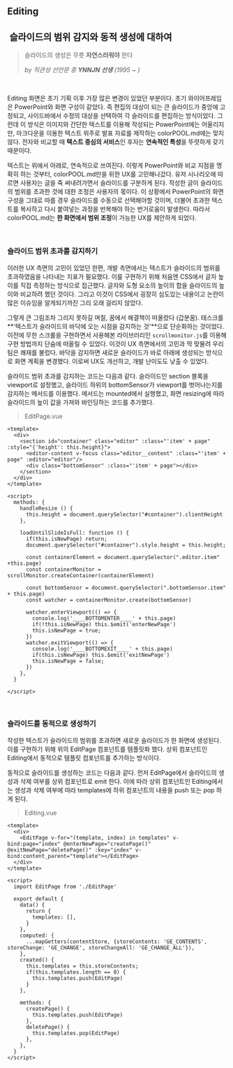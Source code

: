 ## Editing

##  슬라이드의 범위 감지와 동적 생성에 대하여

> 슬라이드의 생성은 무릇 **자연스러워야** 한다
>
> *by 직관성 선언문 중 **YNNJN 선생** (1995 ~ )*

<br>

Editing 화면은 초기 기획 이후 가장 많은 변경이 있었던 부분이다. 초기 와이어프레임은 PowerPoint와 화면 구성이 같았다. 즉 편집의 대상이 되는 큰 슬라이드가 중앙에 고정되고, 사이드바에서 수정의 대상을 선택하여 각 슬라이드를 편집하는 방식이었다. 그런데 이 방식은 이미지와 간단한 텍스트를 이용해 작성되는 PowerPoint에는 어울리지만, 마크다운을 이용한 텍스트 위주로 발표 자료를 제작하는 colorPOOL.md에는 맞지 않다. 전자와 비교할 때 **텍스트 중심의 서비스**인 후자는 **연속적인 특성**을 뚜렷하게 갖기 때문이다.

텍스트는 위에서 아래로, 연속적으로 쓰여진다. 이렇게 PowerPoint와 비교 지점을 명확히 하는 것부터, colorPOOL.md만을 위한 UX를 고민해나갔다. 유저 시나리오에 따르면 사용자는 글을 죽 써내려가면서 슬라이드를 구분하게 된다. 작성한 글이 슬라이드의 범위를 초과한 것에 대한 조정은 사용자의 몫이다. 이 상황에서 PowerPoint의 화면 구성을 그대로 따를 경우 슬라이드를 수동으로 선택해야할 것이며, 더불어 초과한 텍스트를 복사하고 다시 붙여넣는 과정을 반복해야 하는 번거로움이 발생한다. 따라서 colorPOOL.md는 **한 화면에서 범위 조정**이 가능한 UX를 제안하게 되었다.

<br>

### 슬라이드 범위 초과를 감지하기

이러한 UX 측면의 고민이 있었던 한편, 개발 측면에서는 텍스트가 슬라이드의 범위를 초과하였음을 나타내는 지표가 필요했다. 이를 구현하기 위해 처음엔 CSS에서 글자 높이를 직접 측정하는 방식으로 접근했다. 글자와 도형 요소의 높이의 합을 슬라이드의 높이와 비교하려 했던 것이다. 그리고 이것이 CSS에서 굉장히 심도있는 내용이고 논란이 많은 이슈임을 알게되기까진 그리 오래 걸리지 않았다.

그렇게 큰 그림조차 그리지 못하길 며칠, 꿈에서 해결책이 떠올랐다 (갑분꿈). 태스크를 **'텍스트가 슬라이드의 바닥에 오는 시점을 감지하는 것'**으로 단순화하는 것이었다. 이전에 무한 스크롤을 구현하면서 사용해본 라이브러리인 `scrollmonitor.js`를 이용해 구현 방법까지 단숨에 떠올릴 수 있었다. 이것이 UX 측면에서의 고민과 딱 맞물려 우리 팀은 쾌재를 불렀다. 바닥을 감지하면 새로운 슬라이드가 바로 아래에 생성되는 방식으로 화면 계획을 변경했다. 이로써 UX도 개선하고, 개발 난이도도 낮출 수 있었다.

슬라이드 범위 초과를 감지하는 코드는 다음과 같다. 슬라이드인 section 블록을 viewport로 설정했고, 슬라이드 하위의 bottomSensor가 viewport를 벗어나는지를 감지하는 메서드를 이용했다. 메서드는 mounted에서 실행했고, 화면 resizing에 따라 슬라이드의 높이 값을 가져와 바인딩하는 코드를 추가했다.

> EditPage.vue

``` vue
<template>
  <div>
    <section id="container" class="editor" :class="'item' + page" :style="{'height': this.height}">
      <editor-content v-focus class="editor__content" :class="'item' + page" :editor="editor"/>
      <div class="bottomSensor" :class="'item' + page"></div>
    </section>
  </div>
</template>

<script>
  methods: {
    handleResize () {
      this.height = document.querySelector("#container").clientHeight
    },

    loadUntilSlideIsFull: function () {
      if(this.isNewPage) return;
      document.querySelector("#container").style.height = this.height;

      const containerElement = document.querySelector(".editor.item" +this.page)
      const containerMonitor = scrollMonitor.createContainer(containerElement)

      const bottomSensor = document.querySelector(".bottomSensor.item" + this.page)
      const watcher = containerMonitor.create(bottomSensor)

      watcher.enterViewport(() => {
        console.log('____BOTTOMENTER____' + this.page)
        if(!this.isNewPage) this.$emit('enterNewPage')
        this.isNewPage = true;
      })
      watcher.exitViewport(() => {
        console.log('____BOTTOMEXIT____' + this.page)
        if(this.isNewPage) this.$emit('exitNewPage')
        this.isNewPage = false;
      })
    },
  }

</script>
```

<br>

### 슬라이드를 동적으로 생성하기

작성한 텍스트가 슬라이드의 범위를 초과하면 새로운 슬라이드가 한 화면에 생성된다. 이를 구현하기 위해 위의 EditPage 컴포넌트를 템플릿화 했다. 상위 컴포넌트인 Editing에서 동적으로 템플릿 컴포넌트를 추가하는 방식이다.

동적으로 슬라이드를 생성하는 코드는 다음과 같다. 먼저 EditPage에서 슬라이드의 생성과 삭제 여부를 상위 컴포넌트로 emit 한다. 이에 따라 상위 컴포넌트인 Editing에서는 생성과 삭제 여부에 따라 templates에 하위 컴포넌트의 내용을 push 또는 pop 하게 된다.

> Editing.vue

``` vue
<template>  
  <div>
    <EditPage v-for="(template, index) in templates" v-bind:page="index" @enterNewPage="createPage()" @exitNewPage="deletePage()" :key="index" v-bind:content_parent="template"></EditPage>
  </div>
</template>

<script>
  import EditPage from './EditPage'
  
  export default {
    data() {
      return {
        templates: [],
      }
    },
    computed: {
      ...mapGetters(contentStore, {storeContents: 'GE_CONTENTS', storeChange: 'GE_CHANGE', storeChangeAll: 'GE_CHANGE_ALL'}),
    },
    created() {
      this.templates = this.storeContents;
      if(this.templates.length == 0) {
        this.templates.push(EditPage)
      }
    },

    methods: {
      createPage() {
        this.templates.push(EditPage)
      },
      deletePage() {
        this.templates.pop(EditPage)
      },
    },
  }
</script>
```

<br>

<br>